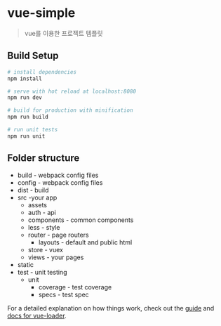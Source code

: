 # vue-simple

> vue를 이용한 프로젝트 템플릿

## Build Setup

``` bash
# install dependencies
npm install

# serve with hot reload at localhost:8080
npm run dev

# build for production with minification
npm run build

# run unit tests
npm run unit
```

## Folder structure

* build - webpack config files
* config - webpack config files
* dist - build
* src -your app
    * assets
    * auth - api
    * components - common components
    * less - style
    * router - page routers
        * layouts - default and public html
    * store - vuex
    * views - your pages
* static
* test - unit testing
    * unit
        * coverage - test coverage
        * specs - test spec
    


For a detailed explanation on how things work, check out the [guide](http://vuejs-templates.github.io/webpack/) and [docs for vue-loader](http://vuejs.github.io/vue-loader).
